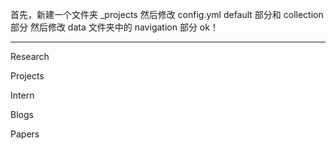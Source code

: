 首先，新建一个文件夹 _projects
然后修改 config.yml default 部分和 collection 部分
然后修改 data 文件夹中的 navigation 部分
ok！

-----
Research

Projects

Intern

Blogs

Papers
